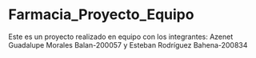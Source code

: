 # Farmacia_Proyecto_Equipo
Este es un proyecto realizado en equipo con los integrantes: Azenet Guadalupe Morales Balan-200057 y Esteban Rodríguez Bahena-200834
